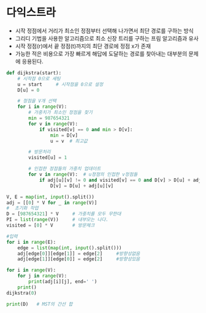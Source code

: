 # 다익스트라

- 시작 정점에서 거리가 최소인 정점부터 선택해 나가면서 최단 경로를 구하는 방식
- 그리디 기법을 사용한 알고리즘으로 최소 신장 트리를 구하는 프림 알고리즘과 유사
- 시작 정점(r)에서 끝 정점(t)까지의 최단 경로에 정점 x가 존재
- 가능한 적은 비용으로 가장 빠르게 해답에 도달하는 경로를 찾아내는 대부분의 문제에 응용된다. 

```python
def dijkstra(start):
    # 시작점 0으로 세팅
    u = start     # 시작점을 0으로 설정
    D[u] = 0

    # 정점을 V개 선택
    for i in range(V):
        # 가중치가 최소인 정점을 찾기
        min = 987654321
        for v in range(V):
            if visited[v] == 0 and min > D[v]:
                min = D[v]
                u = v  # 최고값

        # 방문처리
        visited[u] = 1

        # 인접한 정점들의 가중치 업데이트
        for v in range(V):  # u정점의 인접한 v정점들
            if adj[u][v] != 0 and visited[v] == 0 and D[v] > D[u] + adj[u][v]:
                D[v] = D[u] + adj[u][v]

V, E = map(int, input().split())
adj = [[0] * V for _ in range(V)]
#  초기화 작업
D = [987654321] * V     # 가중치를 모두 무한대
PI = list(range(V))     # 내부모는 나다.
visited = [0] * V       # 방문체크

#입력
for i in range(E):
    edge = list(map(int, input().split()))
    adj[edge[0]][edge[1]] = edge[2]     #방향성없음
    adj[edge[1]][edge[0]] = edge[2]     #방향성있음

for i in range(V):
    for j in range(V):
        print(adj[i][j], end=' ')
    print()
dijkstra(0)

print(D)   # MST의 간선 합
```

